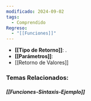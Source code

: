 ```yaml
---
modificado: 2024-09-02
tags:
  - Comprendido
Regreso:
  - "[[Funciones]]"
---
```


+  **[[Tipo de Retorno]]**: .
+  **[[Parámetros]]**: 
+  [[Retorno de Valores]]

### Temas Relacionados:
##### [[Funciones-Sintaxis-Ejemplo]]
